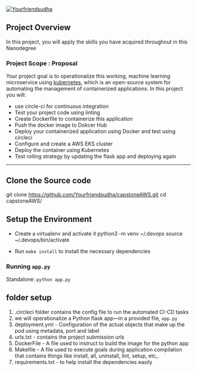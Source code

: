 [![Yourfriendsudha](https://circleci.com/gh/Yourfriendsudha/capstoneAWS.svg?style=svg)](https://circleci.com/gh/Yourfriendsudha/capstoneAWS)

## Project Overview

In this project, you will apply the skills you have acquired throughout in this Nanodegree

### Project Scope : Proposal

Your project goal is to operationalize this working, machine learning microservice using [kubernetes](https://kubernetes.io/), which is an open-source system for automating the management of containerized applications. In this project you will:
* use circle-ci for continuous integration
* Test your project code using linting
* Create Dockerfile to containerize this application
* Push the docker image to Dokcer Hub
* Deploy your containerized application using Docker and test using circleci
* Configure and create a AWS EKS cluster
* Deploy the container using Kubernetes
* Test rolling strategy by updating the flask app and deploying again


---
## Clone the Source code

git clone https://github.com/Yourfriendsudha/capstoneAWS.git
cd capstoneAWS/

## Setup the Environment

* Create a virtualenv and activate it
python3 -m venv ~/.devops
source ~/.devops/bin/activate

* Run `make install` to install the necessary dependencies


### Running `app.py`

Standalone:  `python app.py`

## folder setup
1. .circleci folder contains the config file to run the automated CI-CD tasks
2. we will operationalize a Python flask app—in a provided file, `app.py` 
3. deployment.yml - Configuration of the actual objects that make up the pod using metadata, port and label  
4. urls.txt - contains the project submission urls
5. DockerFile - A file used to instruct to build the image for the python app
6. Makefile - A file used to execute goals during application compilation that contains things like  install, all, uninstall, lint, setup, etc,.
7. requirements.txt -  to help install the dependencies easily



